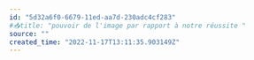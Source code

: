```yaml
---
id: "5d32a6f0-6679-11ed-aa7d-230adc4cf283"
#📥title: "pouvoir de l'image par rapport à notre réussite "
source: ""
created_time: "2022-11-17T13:11:35.903149Z"
---
```

